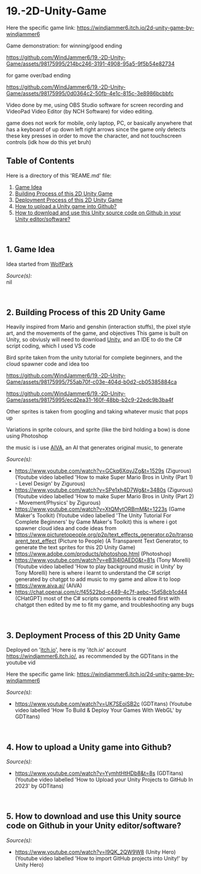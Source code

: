# 19.-2D-Unity-Game
Here the specific game link: https://windjammer6.itch.io/2d-unity-game-by-windjammer6

Game demonstration:
for winning/good ending


https://github.com/WindJammer6/19.-2D-Unity-Game/assets/98175995/214bc246-3191-4908-95a5-9f5b54e82734



for game over/bad ending


https://github.com/WindJammer6/19.-2D-Unity-Game/assets/98175995/0d0364c2-50fb-4e1c-815c-3e8986bcbbfc



Video done by me, using OBS Studio software for screen recording and VideoPad Video Editor (by NCH Software) for video editing.

game does not work for mobile, only laptop, PC, or basically anywhere that has a keyboard of up down left right arrows since the game only detects these key presses in order to move the character, and not touchscreen controls (idk how do this yet bruh)

## Table of Contents
Here is a directory of this 'REAME.md' file:
1. [Game Idea](#gameidea)
2. [Building Process of this 2D Unity Game](#buildingprocess)
3. [Deployment Process of this 2D Unity Game](#deploymentprocess)
4. [How to upload a Unity game into Github?](#howtoupload)
5. [How to download and use this Unity source code on Github in your Unity editor/software?](#howtodownloadanduse)

<br>

## 1. Game Idea <a name = "gameidea"></a>

Idea started from [WolfPark](https://github.com/wolfparktaerim) 

*Source(s):*  
nil

<br>

## 2. Building Process of this 2D Unity Game <a name = "buildingprocess"></a>

Heavily inspired from Mario and genshin (interaction stuffs), the pixel style art, and the movements of the game, and objectives
This game is built on Unity, so obviusly will need to download [Unity](https://unity.com/download), and an IDE to do the C# script coding, which I used VS code

Bird sprite taken from the unity tutorial for complete beginners, and the cloud spawner code and idea too


https://github.com/WindJammer6/19.-2D-Unity-Game/assets/98175995/755ab70f-c03e-404d-b0d2-cb05385884ca




https://github.com/WindJammer6/19.-2D-Unity-Game/assets/98175995/ecd2ea31-160f-48bb-b2c9-22edc9b3ba4f


Other sprites is taken from googling and taking whatever music that pops up

Variations in sprite colours, and sprite (like the bird holding a bow) is done using Photoshop

the music is i use [AIVA](https://www.aiva.ai/), an AI that generates original music, to generate

*Source(s):*  
+ https://www.youtube.com/watch?v=GCkq6XqyJZg&t=1529s (Zigurous) (Youtube video labelled 'How to make Super Mario Bros in Unity (Part 1) - Level Design' by Zigurous)
+ https://www.youtube.com/watch?v=SPe1xh4D7Wg&t=3480s (Zigurous) (Youtube video labelled 'How to make Super Mario Bros in Unity (Part 2) - Movement/Physics' by Zigurous)
+ https://www.youtube.com/watch?v=XtQMytORBmM&t=1223s (Game Maker's Toolkit) (Youtube video labelled 'The Unity Tutorial For Complete Beginners' by Game Maker's Toolkit)  this is where i got spawner cloud idea and code ideas from
+ https://www.picturetopeople.org/p2p/text_effects_generator.p2p/transparent_text_effect (Picture to People) (A Transparent Text Generator, to generate the text sprites for this 2D Unity Game)
+ https://www.adobe.com/products/photoshop.html (Photoshop)
+ https://www.youtube.com/watch?v=eB3I4l0AED0&t=81s (Tony Morelli) (Youtube video labelled 'How to play background music in Unity' by Tony Morelli) here is where i learnt to understand the C# script generated by chatgpt to add music to my game and allow it to loop
+ https://www.aiva.ai/ (AIVA)
+ https://chat.openai.com/c/f45522bd-c449-4c7f-aebc-15d58cb1cd44 (CHatGPT) most of the C# scripts components is created first with chatgpt then edited by me to fit my game, and troubleshooting any bugs
 
<br>

## 3. Deployment Process of this 2D Unity Game <a name = "deploymentprocess"></a>

Deployed on '[itch.io](https://itch.io/)', here is my 'itch.io' account https://windjammer6.itch.io/, as recommended by the GDTitans in the youtube vid

Here the specific game link: https://windjammer6.itch.io/2d-unity-game-by-windjammer6

*Source(s):*  
+ https://www.youtube.com/watch?v=UK7SEoiSB2c (GDTitans) (Youtube video labelled 'How To Build & Deploy Your Games With WebGL' by GDTitans)

<br>

## 4. How to upload a Unity game into Github? <a name = "howtoupload"></a>

*Source(s):*  
+ https://www.youtube.com/watch?v=YymhtHtHDb8&t=8s (GDTitans) (Youtube video labelled 'How to Upload your Unity Projects to GitHub In 2023' by GDTitans)

<br>

## 5. How to download and use this Unity source code on Github in your Unity editor/software? <a name = "howtodownloadanduse"></a>

*Source(s):*  
+ https://www.youtube.com/watch?v=I9QK_2QW9W8 (Unity Hero) (Youtube video labelled 'How to import GitHub projects into Unity!' by Unity Hero) 
